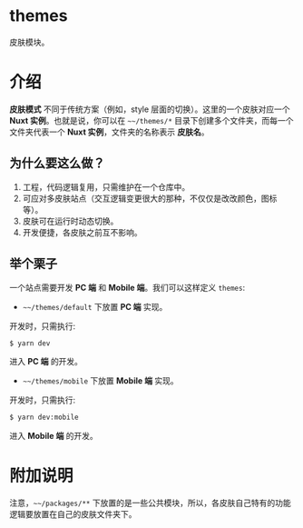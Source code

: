# themes

皮肤模块。
# 介绍

**皮肤模式** 不同于传统方案（例如，style 层面的切换）。这里的一个皮肤对应一个 **Nuxt 实例**。也就是说，你可以在 `~~/themes/*` 目录下创建多个文件夹，而每一个文件夹代表一个 **Nuxt 实例**，文件夹的名称表示 **皮肤名**。

## 为什么要这么做？

1. 工程，代码逻辑复用，只需维护在一个仓库中。
2. 可应对多皮肤站点（交互逻辑变更很大的那种，不仅仅是改改颜色，图标等）。
3. 皮肤可在运行时动态切换。
4. 开发便捷，各皮肤之前互不影响。


## 举个栗子

一个站点需要开发 **PC 端** 和 **Mobile 端**。我们可以这样定义 `themes`:

- `~~/themes/default` 下放置 **PC 端** 实现。

开发时，只需执行:

``` bash
$ yarn dev
```

进入 **PC 端** 的开发。

- `~~/themes/mobile` 下放置 **Mobile 端** 实现。

开发时，只需执行:

``` bash
$ yarn dev:mobile
```

进入 **Mobile 端** 的开发。


# 附加说明

注意，`~~/packages/**` 下放置的是一些公共模块，所以，各皮肤自己特有的功能逻辑要放置在自己的皮肤文件夹下。